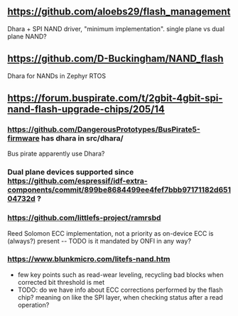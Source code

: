 ## https://github.com/aloebs29/flash_management
Dhara + SPI NAND driver, "minimum implementation". single plane vs dual plane NAND?

## https://github.com/D-Buckingham/NAND_flash
Dhara for NANDs in Zephyr RTOS

## https://forum.buspirate.com/t/2gbit-4gbit-spi-nand-flash-upgrade-chips/205/14
### https://github.com/DangerousPrototypes/BusPirate5-firmware has dhara in src/dhara/
Bus pirate apparently use Dhara?

### Dual plane devices supported since https://github.com/espressif/idf-extra-components/commit/899be8684499ee4fef7bbb97171182d65104732d ?

### https://github.com/littlefs-project/ramrsbd
Reed Solomon ECC implementation, not a priority as on-device ECC is (always?) present -- TODO is it mandated by ONFI in any way?

### https://www.blunkmicro.com/litefs-nand.htm
- few key points such as read-wear leveling, recycling bad blocks when corrected bit threshold is met
- TODO: do we have info about ECC corrections performed by the flash chip? meaning on like the SPI layer, when checking status after a read operation?